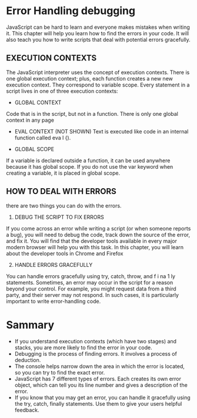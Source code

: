 # Error Handling debugging

JavaScript can be hard to learn and everyone makes
mistakes when writing it. This chapter will help you learn
how to find the errors in your code. It will also teach you how
to write scripts that deal with potential errors gracefully. 

## EXECUTION CONTEXTS

The JavaScript interpreter uses the concept of execution contexts.
There is one global execution context; plus, each function creates a new
new execution context. They correspond to variable scope. 
Every statement in a script lives in one of three
execution contexts: 
- GLOBAL CONTEXT

Code that is in the script, but not in a function.
There is only one global context in any page

-  EVAL CONTEXT (NOT SHOWN)
Text is executed like code in an internal function
called eva l {).

- GLOBAL SCOPE

If a variable is declared outside a function, it can
be used anywhere because it has global scope.
If you do not use the var keyword when creating
a variable, it is placed in global scope. 

## HOW TO DEAL WITH ERRORS 
there are two things you can do with the errors. 
1. DEBUG THE SCRIPT TO FIX ERRORS

If you come across an error while writing a script
(or when someone reports a bug), you will need to
debug the code, track down the source of the error,
and fix it.
You will find that the developer tools available in
every major modern browser will help you with
this task. In this chapter, you will learn about the
developer tools in Chrome and Firefox

2. HANDLE ERRORS GRACEFULLY

You can handle errors gracefully using try, catch,
throw, and f i na 1 ly statements.
Sometimes, an error may occur in the script for a
reason beyond your control. For example, you might
request data from a third party, and their server
may not respond. In such cases, it is particularly
important to write error-handling code. 

# Sammary 
- If you understand execution contexts (which have two
stages) and stacks, you are more likely to find the error
in your code.
- Debugging is the process of finding errors. It involves a
process of deduction.
- The console helps narrow down the area in which the
error is located, so you can try to find the exact error.
- JavaScript has 7 different types of errors. Each creates
its own error object, which can tell you its line number
and gives a description of the error.
- If you know that you may get an error, you can handle
it gracefully using the try, catch, finally statements.
Use them to give your users helpful feedback. 